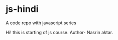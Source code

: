 # js-hindi
A code repo with javascript series
 

 Hi! this is starting of js course.
 Author- Nasrin aktar.
 
